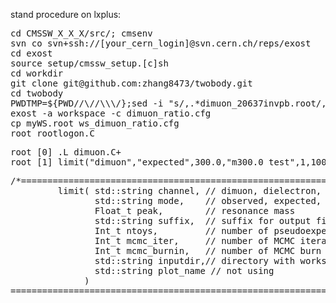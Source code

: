 stand procedure on lxplus:
<pre>
cd CMSSW_X_X_X/src/; cmsenv
svn co svn+ssh://[your_cern_login]@svn.cern.ch/reps/exost
cd exost
source setup/cmssw_setup.[c]sh
cd workdir
git clone git@github.com:zhang8473/twobody.git
cd twobody
PWDTMP=${PWD//\//\\\/};sed -i "s/,.*dimuon_20637invpb.root/, ${PWDTMP}\/dimuon_20637invpb.root/g" dimuon_ratio.cfg
exost -a workspace -c dimuon_ratio.cfg 
cp myWS.root ws_dimuon_ratio.cfg
root rootlogon.C
</pre>
<pre>
root [0] .L dimuon.C+
root [1] limit("dimuon","expected",300.0,"m300.0_test",1,10000,500,"","")
</pre>
<pre>
/*=======================================================================================
         limit( std::string channel, // dimuon, dielectron, mumuee, etc
                std::string mode,    // observed, expected, mass limit (extra k-factor uncertainty) 
                Float_t peak,        // resonance mass
                std::string suffix,  // suffix for output file names
                Int_t ntoys,         // number of pseudoexperiments for expected limit
                Int_t mcmc_iter,     // number of MCMC iterations
                Int_t mcmc_burnin,   // number of MCMC burn in steps to be discarded
                std::string inputdir,// directory with workspace files
                std::string plot_name // not using
              )
=========================================================================================*/
</pre>
